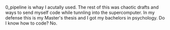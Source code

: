 0_pipeline is whay I acutally used. The rest of this was chaotic drafts and ways to send myself code while tunnling into the supercomputer. In my defense this is my Master's thesis and I got my bachelors in psychology. Do I know how to code? No. 

